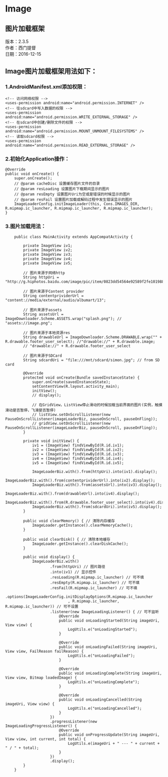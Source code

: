 # Image
## 图片加载框架
版本：2.3.5<br>
作者：西门提督<br>
日期：2016-12-15

## Image图片加载框架用法如下：

### 1.AndroidManifest.xml添加权限：

    <!-- 访问网络权限 -->
    <uses-permission android:name="android.permission.INTERNET" />
    <!-- 往sdcard中写入数据的权限 -->
    <uses-permission android:name="android.permission.WRITE_EXTERNAL_STORAGE" />
    <!-- 在sdcard中创建/删除文件的权限 -->
    <uses-permission android:name="android.permission.MOUNT_UNMOUNT_FILESYSTEMS" />
    <!-- 读取sdcard权限 -->
    <uses-permission android:name="android.permission.READ_EXTERNAL_STORAGE" />

### 2.初始化Application操作：
    @Override
    public void onCreate() {
        super.onCreate();
        // @param cacheDisc 设置缓存图片文件的目录
        // @param resLoading 设置图片下载期间显示的图片
        // @param resEmpty 设置图片Uri为空或是错误的时候显示的图片
        // @param resFail 设置图片加载或解码过程中发生错误显示的图片
        ImageLoaderConfig.initImageLoader(this, Cons.IMAGES_DIR, R.mipmap.ic_launcher, R.mipmap.ic_launcher, R.mipmap.ic_launcher);
    }

### 3.图片加载用法：
        public class MainActivity extends AppCompatActivity {

            private ImageView iv1;
            private ImageView iv2;
            private ImageView iv3;
            private ImageView iv4;
            private ImageView iv5;

            // 图片来源于网络http
            String httpUri = "http://g.hiphotos.baidu.com/image/pic/item/0823dd54564e92589f2fe1019882d158cdbf4ec1.jpg";

            // 图片来源于Content provider
            String contentprividerUrl = "content://media/external/audio/albumart/13";

            // 图片来源于assets
            String assetsUrl = ImageDownloader.Scheme.ASSETS.wrap("splash.png"); // "assets://image.png";

            // 图片来源于本地资源res
            String drawableUrl = ImageDownloader.Scheme.DRAWABLE.wrap("" + R.drawable.footer_user_select); //"drawable://" + R.drawable.image;
            // "drawable://" + R.drawable.footer_user_select

            // 图片来源于SDCard
            String sdcardUri = "file:///mnt/sdcard/simon.jpg"; // from SD card

            @Override
            protected void onCreate(Bundle savedInstanceState) {
                super.onCreate(savedInstanceState);
                setContentView(R.layout.activity_main);
                initView();
                // display();

                // 在GridView，ListView停止滑动的时候加载当前界面的图片(实例，触摸滑动是否暂停，飞滑是否暂停)
                // listView.setOnScrollListener(new PauseOnScrollListener(imageLoaderBiz, pauseOnScroll, pauseOnFling));
                // gridView.setOnScrollListener(new PauseOnScrollListener(imageLoaderBiz, pauseOnScroll, pauseOnFling));
            }

            private void initView() {
                iv1 = (ImageView) findViewById(R.id.iv1);
                iv2 = (ImageView) findViewById(R.id.iv2);
                iv3 = (ImageView) findViewById(R.id.iv3);
                iv4 = (ImageView) findViewById(R.id.iv4);
                iv5 = (ImageView) findViewById(R.id.iv5);

                ImageLoaderBiz.with().from(httpUri).into(iv1).display();
                ImageLoaderBiz.with().from(contentprividerUrl).into(iv2).display();
                ImageLoaderBiz.with().from(assetsUrl).into(iv3).display();
                ImageLoaderBiz.with().from(drawableUrl).into(iv4).display();
                ImageLoaderBiz.with().from(R.drawable.footer_user_select).into(iv4).display();
                ImageLoaderBiz.with().from(sdcardUri).into(iv5).display();
            }

            public void clearMemory() { // 清除内存缓存
                ImageLoader.getInstance().clearMemoryCache();
            }

            public void clearDisk() { // 清除本地缓存
                ImageLoader.getInstance().clearDiskCache();
            }

            public void display() {
                ImageLoaderBiz.with()
                        .from(httpUri) // 图片路径
                        .into(iv1) // 显示控件
                        .resLoading(R.mipmap.ic_launcher) // 可不填
                        .resEmpty(R.mipmap.ic_launcher) // 可不填
                        .resFail(R.mipmap.ic_launcher) // 可不填
                        .options(ImageLoaderConfig.initDisplayOptions(R.mipmap.ic_launcher
                                , R.mipmap.ic_launcher, R.mipmap.ic_launcher)) // 可不设置
                        .listener(new ImageLoadingListener() { // 可不监听
                            @Override
                            public void onLoadingStarted(String imageUri, View view) {
                                LogUtils.e("onLoadingStarted");
                            }

                            @Override
                            public void onLoadingFailed(String imageUri, View view, FailReason failReason) {
                                LogUtils.e("onLoadingFailed");
                            }

                            @Override
                            public void onLoadingComplete(String imageUri, View view, Bitmap loadedImage) {
                                LogUtils.e("onLoadingComplete");
                            }

                            @Override
                            public void onLoadingCancelled(String imageUri, View view) {
                                LogUtils.e("onLoadingCancelled");
                            }
                        })
                        .progressListener(new ImageLoadingProgressListener() {
                            @Override
                            public void onProgressUpdate(String imageUri, View view, int current, int total) {
                                LogUtils.e(imageUri + " --- " + current + " / " + total);
                            }
                        })
                        .display();
            }
        }
